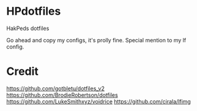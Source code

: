 # HPdotfiles

HakPeds dotfiles

Go ahead and copy my configs, it's prolly fine.
Special mention to my lf config.

# Credit
https://github.com/gotbletu/dotfiles_v2
https://github.com/BrodieRobertson/dotfiles
https://github.com/LukeSmithxyz/voidrice
https://github.com/cirala/lfimg
